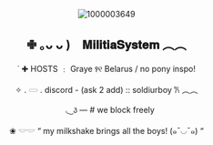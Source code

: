 <div align="center">

![1000003649](https://github.com/user-attachments/assets/a40c5a4f-f515-4467-b7ee-509489ea8758)

 ✙ ｡ᴗ ᴗ )⠀ 𝐌𝐢𝐥𝐢𝐭𝐢𝐚𝐒𝐲𝐬𝐭𝐞𝐦   ︵︵                              
-----
 ˙ ✚  HOSTS ﹕  Graye ꣑୧ Belarus  / no pony inspo!

✧ . 𓋰 .  discord - (ask 2 add) :: soldiurboy 𐙚     ︵︵

ㅤ◟ ͜  ꣓   —  #   we block freely 

 ❀   𓎟𓎟 “ my milkshake brings all the boys! (๑¯◡¯๑)  “

</div>
